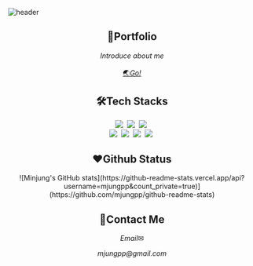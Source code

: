 ![header](https://capsule-render.vercel.app/api?type=waving&color=3a94cf&&animation=fadeIn&fontColor=FFFFFF&height=200&section=header&text=Minjung%20Park&fontSize=90)
<br/>
<h2 align="center">📌Portfolio</h2>
<p align="center"><em>Introduce about me</em><br/>
 <br/>
 <a href="https://mjungppportfolio.netlify.app/">🌏<em>Go!</em></a><br/>
</p>
<h2 align="center">🛠Tech Stacks</h2>
<p align="center">
  <img src="http://img.shields.io/badge/-HTML5-E34F26?style=for-the-badge&logo=HTML5&logoColor=white"/></a>&nbsp
  <img src="http://img.shields.io/badge/-CSS3-1572B6?style=for-the-badge&logo=CSS3&logoColor=white"/></a>&nbsp
  <img src="https://img.shields.io/badge/-Javascript-F7DF1E?style=for-the-badge&logo=Javascript&logoColor=white"/></a>&nbsp<br>
  <img src="https://img.shields.io/badge/Angular-DD0031?style=for-the-badge&logo=Angular&logoColor=white"/></a>&nbsp
  <img src="https://img.shields.io/badge/React-61DAFB?style=for-the-badge&logo=React&logoColor=white"/></a>&nbsp
  <img src="https://img.shields.io/badge/TypeScript-3178C6?style=for-the-badge&logo=TypeScript&logoColor=white"/>&nbsp</a>
  <img src="http://img.shields.io/badge/-Node.js-339933?style=for-the-badge&logo=Node.js&logoColor=white"/></a>&nbsp<br/>
 </p>

<h2 align="center">❤Github Status</h2>
<p align="center">
  ![Minjung's GitHub stats](https://github-readme-stats.vercel.app/api?username=mjungpp&count_private=true)](https://github.com/mjungpp/github-readme-stats)
</p>

<h2 align="center">🙌Contact Me</h2>
<p align="center"><em>Email</em>✉<br/>
<p align="center"><em>mjungpp@gmail.com</em>
 <br/>
